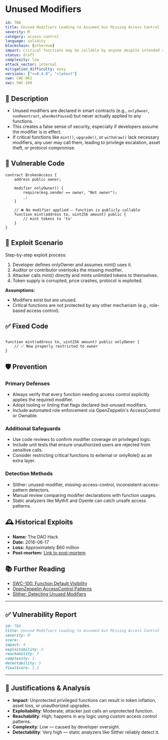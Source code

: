# Unused Modifiers

```YAML
id: TBA
title: Unused Modifiers Leading to Assumed but Missing Access Control
severity: M
category: access-control
language: solidity
blockchain: [ethereum]
impact: Critical functions may be callable by anyone despite intended restrictions
status: draft
complexity: low
attack_vector: internal
mitigation_difficulty: easy
versions: [">=0.4.0", "<latest"]
cwe: CWE-862
swc: SWC-100
```

## 📝 Description

- Unused modifiers are declared in smart contracts (e.g., `onlyOwner`, `nonReentrant`, `whenNotPaused`) but never actually applied to any functions. 
- This creates a false sense of security, especially if developers assume the modifier is in effect. 
- If critical functions like `mint()`, `upgrade()`, or `withdraw()` lack necessary modifiers, any user may call them, leading to privilege escalation, asset theft, or protocol compromise.

## 🚨 Vulnerable Code

```solidity
contract BrokenAccess {
    address public owner;

    modifier onlyOwner() {
        require(msg.sender == owner, "Not owner");
        _;
    }

    // ❌ No modifier applied — function is publicly callable
    function mint(address to, uint256 amount) public {
        // mint tokens to 'to'
    }
}
```

## 🧪 Exploit Scenario

Step-by-step exploit process:

1. Developer defines onlyOwner and assumes mint() uses it.
2. Auditor or contributor overlooks the missing modifier.
3. Attacker calls mint() directly and mints unlimited tokens to themselves.
4. Token supply is corrupted, price crashes, protocol is exploited.

**Assumptions:**

- Modifiers exist but are unused.
- Critical functions are not protected by any other mechanism (e.g., role-based access control).

## ✅ Fixed Code

```solidity

function mint(address to, uint256 amount) public onlyOwner {
    // ✅ Now properly restricted to owner
}
```

## 🛡️ Prevention

### Primary Defenses

- Always verify that every function needing access control explicitly applies the required modifier.
- Adopt tooling or linting that flags declared-but-unused modifiers.
- Include automated role enforcement via OpenZeppelin's AccessControl or Ownable.

### Additional Safeguards

- Use code reviews to confirm modifier coverage on privileged logic.
- Include unit tests that ensure unauthorized users are rejected from sensitive calls.
- Consider restricting critical functions to external or onlyRole() as an extra layer.

### Detection Methods

- Slither: unused-modifier, missing-access-control, inconsistent-access-pattern detectors.
- Manual review comparing modifier declarations with function usages.
- Static analyzers like MythX and Oyente can catch unsafe access patterns.

## 🕰️ Historical Exploits

- **Name:** The DAO Hack 
- **Date:** 2016-06-17 
- **Loss:** Approximately $60 million 
- **Post-mortem:** [Link to post-mortem](https://neptunemutual.com/blog/the-story-behind-the-dao-hack)
  
## 📚 Further Reading

- [SWC-100: Function Default Visibility](https://swcregistry.io/docs/SWC-100) 
- [OpenZeppelin AccessControl Patterns](https://docs.openzeppelin.com/contracts/4.x/access-control) 
- [Slither: Detecting Unused Modifiers](https://github.com/crytic/slither) 

---

## ✅ Vulnerability Report

```markdown
id: TBA
title: Unused Modifiers Leading to Assumed but Missing Access Control
severity: M
score:
impact: 4         
exploitability: 3 
reachability: 3   
complexity: 1     
detectability: 5  
finalScore: 3.3
```

---

## 📄 Justifications & Analysis

- **Impact**: Unprotected privileged functions can result in token inflation, asset loss, or unauthorized upgrades.
- **Exploitability**: Moderate; attacker just calls an unprotected function.
- **Reachability**: High; happens in any logic using custom access control patterns.
- **Complexity**: Low — caused by developer oversight.
- **Detectability**: Very high — static analyzers like Slither reliably detect it.